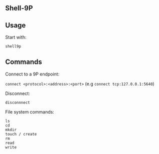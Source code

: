 ## Shell-9P

## Usage

Start with:
```bash
shell9p
```

## Commands

Connect to a 9P endpoint:

```connect <protocol>:<address>:<port>``` (e.g `connect tcp:127.0.0.1:5640`)

Disconnect:

```disconnnect```

File system commands:

```
ls
cd
mkdir
touch / create
rm
read
write
```
